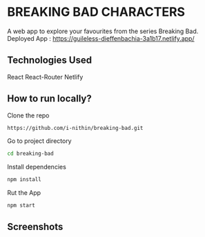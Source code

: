 # BREAKING BAD CHARACTERS
A web app to explore your favourites from the series Breaking Bad.<br/>
Deployed App : https://guileless-dieffenbachia-3a1b17.netlify.app/

## Technologies Used
React
React-Router
Netlify

## How to run locally?
Clone the repo
```bash
https://github.com/i-nithin/breaking-bad.git
```
Go to project directory
```bash
cd breaking-bad
```
Install dependencies
```bash
npm install
```
Rut the App
```bash
npm start
```

## Screenshots




